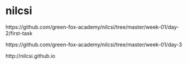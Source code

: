 # nilcsi

<p>https://github.com/green-fox-academy/nilcsi/tree/master/week-01/day-2/first-task</p>
<p>https://github.com/green-fox-academy/nilcsi/tree/master/week-01/day-3</p>
<p>http://nilcsi.github.io</p>
